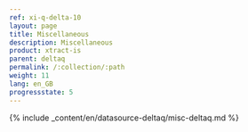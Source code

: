 ```yaml
---
ref: xi-q-delta-10
layout: page
title: Miscellaneous
description: Miscellaneous
product: xtract-is
parent: deltaq
permalink: /:collection/:path
weight: 11
lang: en_GB
progressstate: 5
---
```

{% include _content/en/datasource-deltaq/misc-deltaq.md %}

